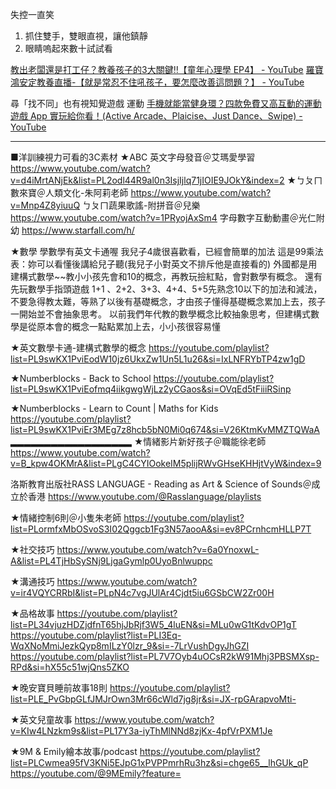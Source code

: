 

失控一直笑
1. 抓住雙手，雙眼直視，讓他鎮靜
2. 眼睛嗚起來數十試試看


[教出老闆還是打工仔？教養孩子的3大關鍵‼️【童年心理學 EP4】 - YouTube](https://www.youtube.com/watch?v=1JMerdiZeT8)
[羅寶鴻安定教養直播-【就是常忍不住吼孩子，要怎麼改善這問題？】 - YouTube](https://www.youtube.com/watch?v=yBq5RkZSFXQ&t=3630s)




尋「找不同」也有視知覺遊戲
運動
[手機就能當健身環？四款免費又高互動的運動遊戲 App 實玩給你看！(Active Arcade、Plaicise、Just Dance、Swipe) - YouTube](https://youtu.be/J62bupGvBf0?si=M0e5iLOuDYeJkZhw)



---

■洋訓練視力可看的3C素材
★ABC
英文字母發音＠艾瑪愛學習
https://www.youtube.com/watch?v=d4iMrtANjEk&list=PL2odl44R9al0n3IsjIjlq71jIOIE9JOkY&index=2
★ㄅㄆㄇ
數來寶＠人類文化-朱阿莉老師
https://www.youtube.com/watch?v=Mnp4Z8yiuuQ
ㄅㄆㄇ蔬果歌謠-附拼音＠兒樂
https://www.youtube.com/watch?v=1PRyojAxSm4
字母數字互動動畫＠光仁附幼
https://www.starfall.com/h/

★數學
學數學有英文卡通喔
我兒子4歲很喜歡看，已經會簡單的加法
這是99乘法表：妳可以看懂後講給兒子聽(我兒子小對英文不排斥他是直接看的)
外國都是用建構式數學~~教小小孩先會和10的概念，再教玩撿紅點，會對數學有概念。
還有先玩數學手指頭遊戲 1+1 、2+2、3+3、4+4、5+5先熟念10以下的加法和減法，不要急得教太難，等熟了以後有基礎概念，才由孩子懂得基礎概念累加上去，孩子一開始並不會抽象思考。
以前我們年代教的數學概念比較抽象思考，但建構式數學是從原本會的概念一點點累加上去，小小孩很容易懂

★英文數學卡通-建構式數學的概念
https://youtube.com/playlist?list=PL9swKX1PviEodW10jz6UkxZw1Un5L1u26&si=IxLNFRYbTP4zw1gD

★Numberblocks - Back to School
https://youtube.com/playlist?list=PL9swKX1PviEofmq4iikgwgWjLz2yCGaos&si=OVqEd5tFiiiRSinp

★Numberblocks - Learn to Count | Maths for Kids
https://youtube.com/playlist?list=PL9swKX1PviEr3MEg7z8hcb5bN0Mi0q674&si=V26KtmKvMMZTQWaA
▂▂▂▂▂▂▂▂▂▂▂▂▂▂▂▂▂▂
★情緒影片新好孩子＠職能徐老師
https://www.youtube.com/watch?v=B_kpw4OKMrA&list=PLgC4CYIOokeIM5plijRWvGHseKHHjtVyW&index=9

洛斯教育出版社RASS LANGUAGE - Reading as Art & Science of Sounds＠成立於香港
https://www.youtube.com/@Rasslanguage/playlists

★情緒控制6則＠小隻朱老師
https://youtube.com/playlist?list=PLormfxMbOSvoS3I02Qggcb1Fg3N57aooA&si=ev8PCrnhcmHLLP7T

★社交技巧
https://www.youtube.com/watch?v=6a0YnoxwL-A&list=PL4TjHbSySNj9LjgaGymlp0UyoBnlwuppc

★溝通技巧
https://www.youtube.com/watch?v=ir4VQYCRRbI&list=PLpN4c7vgJUlAr4Cjdt5iu6GSbCW2Zr00H


★品格故事
https://youtube.com/playlist?list=PL34vjuzHDZjdfnT65hjJbRjf3W5_4luEN&si=MLu0wG1tKdvOP1gT
https://youtube.com/playlist?list=PLI3Eq-WqXNoMmiJezkQyp8mILzY0lzr_9&si=-7LrVushDgyJhGZI
https://youtube.com/playlist?list=PL7V7Oyb4uOCsR2kW91Mhj3PBSMXsp-RPd&si=hX55c51wjQns5ZKO

★晚安寶貝睡前故事18則
https://youtube.com/playlist?list=PLE_PvGbpGLfJMJrOwn3Mr66cWld7jg8jr&si=JX-rpGArapvoMti-

★英文兒童故事
https://www.youtube.com/watch?v=KIw4LNzkm9s&list=PL17Y3a-iyThMlNNd8zjKx-4pfVrPXM1Je

★9M & Emily繪本故事/podcast
https://youtube.com/playlist?list=PLCwmea95fV3KNi5EJpG1xPVPPmrhRu3hz&si=chge65__lhGUk_qP
https://youtube.com/@9MEmily?feature=